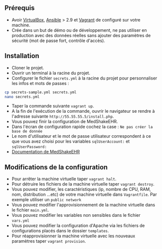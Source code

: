 ## Prérequis
- Avoir [VirtualBox](https://www.virtualbox.org/wiki/Downloads), [Ansible](https://docs.ansible.com/ansible/latest/installation_guide/intro_installation.html) > 2.9 et [Vagrant](https://www.vagrantup.com/docs/installation) de configuré sur votre machine.
- Crée dans un but de démo ou de développement, ne pas utiliser en production avec des données réelles sans ajouter des paramètres de sécurité (mot de passe fort, contrôle d'accès).

## Installation 
- Cloner le projet.
- Ouvrir un terminal à la racine du projet.
- Configurer le fichier `secrets.yml` à la racine du projet pour personnaliser les infos et mots de passes :

```bash
cp secrets-sample.yml secrets.yml
nano secrets.yml
```

- Taper la commande suivante `vagrant up`.
- A la fin de l'exécution de la commande, ouvrir le navigateur se rendre à l'adresse suivante `http://55.55.55.5/install.php`.
- Vous pouvez finir la configuration de MedShakeEHR.
- Dans l'écran de configuration rapide cochez la case : `Ne pas créer la base de donnée`
- Le nom d'utilisateur et le mot de passe utilisateur correspondent à ce que vous avez choisi pour les variables `sqlUserAccount:` et `sqlUserPassword:`
- [Documentation de MedShakeEHR](https://www.logiciel-cabinet-medical.fr/documentation-technique/)

## Modifications de la configuration
- Pour arrêter la machine virtuelle taper `vagrant halt`.
- Pour détruire les fichiers de la machine virtuelle taper `vagrant destroy`.
- Vous pouvez modifier, les caractéristiques (ip, nombre de CPU, RAM, nom, distribution ...etc) de votre machine virtuelle dans `Vagrantfile`. Par exemple utiliser un `public network`
- Vous pouvez modifier l'approvisionnement de la machine virtuelle dans le fichier `main.yml`.
- Vous pouvez modifier les variables non sensibles dans le fichier `vars.yml`
- Vous pouvez modifier la configuration d'Apache via les fichiers de configurations placés dans le dossier `templates`.
- Pour réapprovisionner la machine virtuelle avec les nouveaux paramètres taper `vagrant provision`.